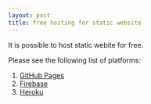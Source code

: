 ```yaml
---
layout: post
title: free hosting for static website
---
```

It is possible to host static webite for free.

Please see the following list of platforms:
1. [GitHub Pages](https://pages.github.com/)
2. [Firebase](https://firebase.google.com/)
3. [Heroku](https://dashboard.heroku.com/)
